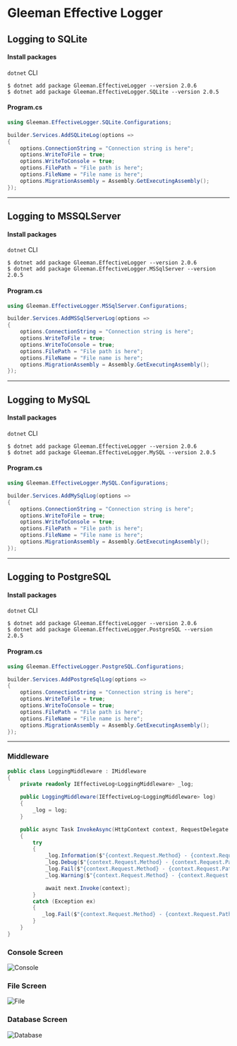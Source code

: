 # Gleeman Effective Logger


## Logging to SQLite
#### Install packages
`dotnet` CLI
```
$ dotnet add package Gleeman.EffectiveLogger --version 2.0.6
$ dotnet add package Gleeman.EffectiveLogger.SQLite --version 2.0.5
```
#### Program.cs
```csharp
using Gleeman.EffectiveLogger.SQLite.Configurations;
```
```csharp
builder.Services.AddSQLiteLog(options =>
{
    options.ConnectionString = "Connection string is here";
    options.WriteToFile = true;
    options.WriteToConsole = true;
    options.FilePath = "File path is here";
    options.FileName = "File name is here";
    options.MigrationAssembly = Assembly.GetExecutingAssembly();
});
```

<hr>

## Logging to MSSQLServer
#### Install packages
`dotnet` CLI
```
$ dotnet add package Gleeman.EffectiveLogger --version 2.0.6
$ dotnet add package Gleeman.EffectiveLogger.MSSqlServer --version 2.0.5
```
#### Program.cs
```csharp
using Gleeman.EffectiveLogger.MSSqlServer.Configurations;
```
```csharp
builder.Services.AddMSSqlServerLog(options =>
{
    options.ConnectionString = "Connection string is here";
    options.WriteToFile = true;
    options.WriteToConsole = true;
    options.FilePath = "File path is here";
    options.FileName = "File name is here";
    options.MigrationAssembly = Assembly.GetExecutingAssembly();
});
```
<hr>

## Logging to MySQL
#### Install packages
`dotnet` CLI
```
$ dotnet add package Gleeman.EffectiveLogger --version 2.0.6
$ dotnet add package Gleeman.EffectiveLogger.MySQL --version 2.0.5
```
#### Program.cs
```csharp
using Gleeman.EffectiveLogger.MySQL.Configurations;
```
```csharp
builder.Services.AddMySqlLog(options =>
{
    options.ConnectionString = "Connection string is here";
    options.WriteToFile = true;
    options.WriteToConsole = true;
    options.FilePath = "File path is here";
    options.FileName = "File name is here";
    options.MigrationAssembly = Assembly.GetExecutingAssembly();
});
```
<hr>

## Logging to PostgreSQL
#### Install packages
`dotnet` CLI
```
$ dotnet add package Gleeman.EffectiveLogger --version 2.0.6
$ dotnet add package Gleeman.EffectiveLogger.PostgreSQL --version 2.0.5
```
#### Program.cs
```csharp
using Gleeman.EffectiveLogger.PostgreSQL.Configurations;
```
```csharp
builder.Services.AddPostgreSqlLog(options =>
{
    options.ConnectionString = "Connection string is here";
    options.WriteToFile = true;
    options.WriteToConsole = true;
    options.FilePath = "File path is here";
    options.FileName = "File name is here";
    options.MigrationAssembly = Assembly.GetExecutingAssembly();
});
```
<hr>

### Middleware
```csharp
public class LoggingMiddleware : IMiddleware
{
    private readonly IEffectiveLog<LoggingMiddleware> _log;

    public LoggingMiddleware(IEffectiveLog<LoggingMiddleware> log)
    {
        _log = log;
    }

    public async Task InvokeAsync(HttpContext context, RequestDelegate next)
    {
        try
        {
            _log.Information($"{context.Request.Method} - {context.Request.Path} - {context.Response.StatusCode}");
            _log.Debug($"{context.Request.Method} - {context.Request.Path} - {context.Response.StatusCode}");
            _log.Fail($"{context.Request.Method} - {context.Request.Path} - {context.Response.StatusCode}");
            _log.Warning($"{context.Request.Method} - {context.Request.Path} - {context.Response.StatusCode}");

            await next.Invoke(context);
        }
        catch (Exception ex)
        {
           _log.Fail($"{context.Request.Method} - {context.Request.Path} - {context.Response.StatusCode} - {ex.Message}");
        }
    }
}
```
### Console Screen
![Console](https://github.com/oznakdn/EffectiveLogger/assets/79724084/083fcf05-eace-42b3-a78f-263f8df62245)

### File Screen
![File](https://github.com/oznakdn/EffectiveLogger/assets/79724084/86b40e19-3bf3-4bb2-bc17-bd82ecfadbec)

### Database Screen
![Database](https://github.com/oznakdn/EffectiveLogger/assets/79724084/83a72943-55d9-46f7-bce9-b4e28657d8dc)





